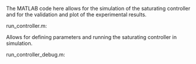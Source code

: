 The MATLAB code here allows for the simulation of the saturating controller and for the validation and plot of the experimental results.

run_controller.m:

  Allows for defining parameters and running the saturating controller in simulation.
  
run_controller_debug.m:

  
